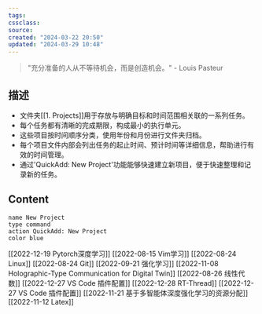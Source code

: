```yaml
---
tags: 
cssclass:
source:
created: "2024-03-22 20:50"
updated: "2024-03-29 10:48"
---
```

> "充分准备的人从不等待机会，而是创造机会。" - Louis Pasteur
## 描述

- 文件夹[[1. Projects]]用于存放与明确目标和时间范围相关联的一系列任务。
- 每个任务都有清晰的完成期限，构成最小的执行单元。
- 这些项目按时间顺序分类，使用年份和月份进行文件夹归档。
- 每个项目文件内部会列出任务的起止时间、预计时间等详细信息，帮助进行有效的时间管理。
- 通过'QuickAdd: New Project'功能能够快速建立新项目，便于快速整理和记录新的任务。

## Content

```button
name New Project
type command
action QuickAdd: New Project
color blue
```

[[2022-12-19 Pytorch深度学习]]
[[2022-08-15 Vim学习]]
[[2022-08-24 Linux]]
[[2022-08-24 Git]]
[[2022-09-21 强化学习]]
[[2022-11-08 Holographic-Type Communication for Digital Twin]]
[[2022-08-26 线性代数]]
[[2022-12-27 VS Code 插件配置]]
[[2022-12-28 RT-Thread]]
[[2022-12-27 VS Code 插件配置]]
[[2022-11-21 基于多智能体深度强化学习的资源分配]]
[[2022-11-12 Latex]]